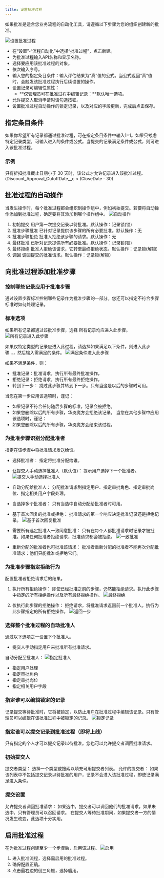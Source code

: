 ```yaml
---
title: 设置批准过程
---
```


如果批准是适合您业务流程的自动化工具，请遵循以下步骤为您的组织创建新的批准。

![设置批准过程](/assets/help/approval/new.png)

- 在“设置”-“流程自动化”中选择“批准过程”，点击新建。
- 为批准过程输入API名称和显示名称。
- 选择要应用该批准过程的对象。
- 依次输入序号。
- 输入您的指定条目条件：输入评估结果为“真”值的公式。当公式返回“真”值时，会触发该批准过程执行后续设置的操作。
- 设置记录可编辑性属性：
  - **仅管理员可在批准过程中编辑记录：**默认唯一选项。
- 允许提交人取消申请时请勾选按钮。
- 设置批准过程自动操作的锁定记录，以及对应的字段更新，完成后点击保存。

## 指定条目条件

如果你希望所有记录都通过批准过程，可在指定条目条件中输入1=1。如果只考虑特定记录类型，可输入进入的条件或公式。当提交的记录满足条件或公式，则可进入该批准过程。

### 示例

只有折扣批准截止日期小于 30 天时，该公式才允许记录进入该批准过程。
(Discount_Approval_CutoffDate__c < (CloseDate - 30)

## 批准过程的自动操作

当发生操作时，每个批准过程都会组织到操作组中，例如初始提交。若要将自动操作添加到批准过程，确定要将其添加到哪个操作组中。
![自动操作](/assets/help/approval/自动操作.png)

1. 初始提交
用户第一次提交记录以待批准。默认操作：记录锁(锁)
2. 批准步骤批准
已针对记录提供该步骤的所有必要批准。默认操作：无
3. 批准步骤拒绝
批准人拒绝该步骤的请求。默认操作：无
4. 最终批准
已针对记录提供所有必要批准。默认操作：记录锁(锁)
5. 最终拒绝
批准人拒绝该请求，它转至最终拒绝状态。默认操作：记录锁(解锁)
6. 调回
调回提交的批准请求。默认操作：记录锁(解锁）

## 向批准过程添加批准步骤

### 控制哪些记录应用于批准步骤

通过设置步骤标准控制哪些记录作为批准步骤的一部分。您还可以指定不符合步骤标准时如何处理记录。

### 标准选项

如果所有记录都通过该批准步骤，选择 所有记录均应进入此步骤。
![所有记录进入此步骤](/assets/help/approval/所有记录进入此步骤.png)

如果仅特定类型的记录应进入此过程，请选择如果满足以下条件，则进入此步骤...，然后输入需满足的条件。
![满足条件进入此步骤](/assets/help/approval/满足条件进入此步骤.png)

如果不满足条件，则：

- 批准记录：批准请求，执行所有最终批准操作。
- 拒绝记录：拒绝请求，执行所有最终拒绝操作。
- 转到下一步：
跳过此步骤并转到下一步。只有当这是以后的步骤时可用。

当您在第一步应用该选项时，谨记：

- 如果记录不符合任何随后步骤的标准，记录会被拒绝。
- 如果您删除以后的所有步骤，华炎魔方会拒绝该记录。
当您在其他步骤中应用该选项时，谨记：
- 如果您删除以后的所有步骤，华炎魔方会结束该过程。

### 为批准步骤识别分配批准者

指定在该步骤中将批准请求发送给谁。

- 选择批准者：
指定将批准分配给谁。
- 让提交人手动选择批准人（默认值)：
提示用户选择下一个批准者。
![提交人手动选择批准人](/assets/help/approval/提交人手动选择批准人.png)

- 自动分配给批准人：
分配批准请求到指定用户、指定审批角色、指定审批岗位、指定相关用户字段处理。

- 当选择多个批准者：
只有当选中自动分配给批准者时可用。
- 基于首次回复的批准或拒绝：
批准请求的第一个响应决定批准记录还是拒绝记录。
![基于首次回复批准](/assets/help/approval/基于首次回复批准.png)

- 需要所有选定批准人一致同意批准：
只有在每个人都批准请求时记录才被批准。如果任何批准者拒绝请求，批准请求都会被拒绝。
![一致批准](/assets/help/approval/一致批准.png)

- 重新分配的批准者也可批准该请求：
批准者重新分配的批准者不能再次分配批准请求；他们只能批准或拒绝它们。

### 为批准步骤指定拒绝行为

配置批准者拒绝请求后的结果。

1. 执行所有拒绝操作：
即使已经批准之前的步骤，仍然能拒绝请求。执行此步骤中指定的所有拒绝操作以及所有最终拒绝操作。
![最终拒绝](/assets/help/approval/最终拒绝.png)

2. 仅执行此步骤的拒绝操作：
拒绝请求，将批准请求返回前一个批准人。执行为此步骤指定的所有拒绝操作。
![返回一步](/assets/help/approval/返回一步.png)

### 选择整个批准过程的自动批准人

通过以下选项之一设置下个批准人。

- 提交人手动指定用户来批准所有批准请求。

自动分配至批准人：
![指定批准人](/assets/help/approval/指定批准人.png)

- 指定用户处理
- 指定审批角色
- 指定审批岗位
- 指定相关用户字段

### 指定谁可以编辑锁定的记录

记录提交等待批准时，它将被锁定，以防止用户在批准过程中编辑该记录。只有管理员可以编辑在该批准过程中被锁定的记录。
![锁定记录](/assets/help/approval/锁定记录.png)

### 指定谁可以提交记录到批准过程（即将上线）

只有指定的个人才可以提交记录以待批准。您也可以允许提交者调回批准请求。

### 初始提交人

提交者类型：
选择一个类型或搜索以填充可用提交者列表。
允许的提交者：
如果该列表中不包括提交记录以待批准的用户，记录不会进入该批准过程，即使记录满足进入条件。

### 提交设置

允许提交者调回批准请求：
如果选中，提交者可以调回他们的批准请求。如果未选中，只有管理员可以召回请求。
在提交人等待批准期间，如果提交者一方的情况发生改变，此选项十分实用。

## 启用批准过程

在为批准过程创建至少一个步骤后，启用该过程。
![启用](/assets/help/approval/启用.png)

1. 进入批准流程，选择需启用的批准过程。
2. 确保配置正确。
3. 点击最右边的倒三角框，选择启用。
